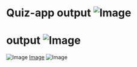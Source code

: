 # Quiz-app output ![Image](https://github.com/user-attachments/assets/1ae502d8-f513-4c48-b660-e824d9eebb66)
# output ![Image](https://github.com/user-attachments/assets/1ae502d8-f513-4c48-b660-e824d9eebb66)
![Image](https://github.com/user-attachments/assets/1ae502d8-f513-4c48-b660-e824d9eebb66)
[Image](https://github.com/user-attachments/assets/e6597b1f-534a-4539-83e9-7a093e827ffb)
![Image](https://github.com/user-attachments/assets/1ae502d8-f513-4c48-b660-e824d9eebb66)
